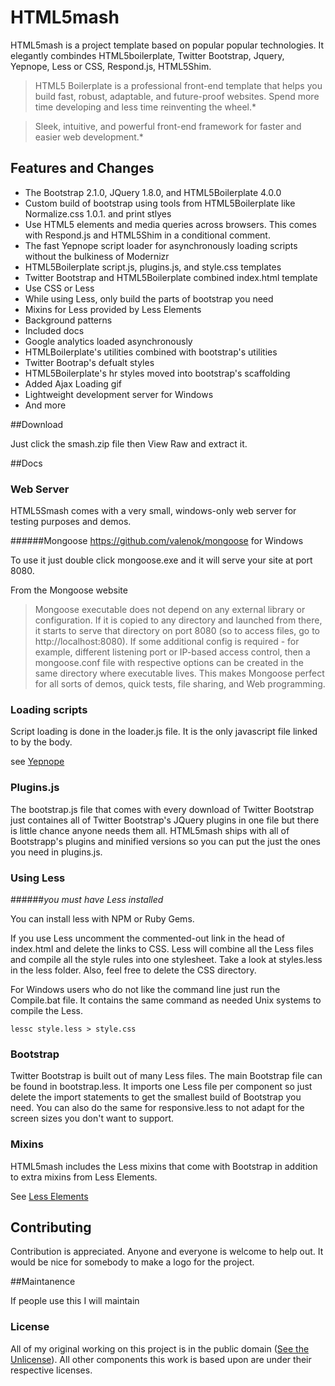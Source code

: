 # HTML5mash

HTML5mash is a project template based on popular popular technologies.  It elegantly combindes HTML5boilerplate, Twitter Bootstrap, Jquery, Yepnope, Less or CSS, Respond.js, HTML5Shim.

>HTML5 Boilerplate is a professional front-end template that helps you build fast, robust, adaptable, and future-proof websites. Spend more time developing and less time reinventing the wheel.*

>Sleek, intuitive, and powerful front-end framework for faster and easier web development.*

## Features and Changes

* The Bootstrap 2.1.0, JQuery 1.8.0, and HTML5Boilerplate 4.0.0
* Custom build of bootstrap using tools from HTML5Boilerplate like Normalize.css 1.0.1. and print stlyes
* Use HTML5 elements and media queries across browsers.  This comes with Respond.js and HTML5Shim in a conditional comment.
* The fast Yepnope script loader for asynchronously loading scripts without the bulkiness of Modernizr
* HTML5Boilerplate script.js, plugins.js, and style.css templates
* Twitter Bootstrap and HTML5Boilerplate combined index.html template
* Use CSS or Less
* While using Less, only build the parts of bootstrap you need
* Mixins for Less provided by Less Elements
* Background patterns
* Included docs
* Google analytics loaded asynchronously
* HTMLBoilerplate's utilities combined with bootstrap's utilities
* Twitter Bootrap's defualt styles
* HTML5Boilerplate's hr styles moved into bootstrap's scaffolding
* Added Ajax Loading gif
* Lightweight development server for Windows
* And more

##Download

Just click the smash.zip file then View Raw and extract it.

##Docs

### Web Server

HTML5Smash comes with a very small, windows-only web server for testing purposes and demos.

######Mongoose https://github.com/valenok/mongoose for Windows

To use it just double click mongoose.exe and it will serve your site at port 8080.

From the Mongoose website
> Mongoose executable does not depend on any external library or configuration. If it is copied to any directory and launched from there, it starts to serve that directory on port 8080 (so to access files, go to http://localhost:8080). If some additional config is required - for example, different listening port or IP-based access control, then a mongoose.conf file with respective options can be created in the same directory where executable lives. This makes Mongoose perfect for all sorts of demos, quick tests, file sharing, and Web programming.


### Loading scripts

Script loading is done in the loader.js file.  It is the only javascript file linked to by the body.

see [Yepnope](http://yepnope.js/)

### Plugins.js

The bootstrap.js file that comes with every download of Twitter Bootstrap just containes all of Twitter Bootstrap's JQuery plugins in one file but there is little chance anyone needs them all.  HTML5mash ships with all of Bootstrapp's plugins and minified versions so you can put the just the ones you need in plugins.js. 

### Using Less
######*you must have Less installed*

You can install less with NPM or Ruby Gems.

If you use Less uncomment the commented-out link in the head of index.html and delete the links to CSS.  Less will combine all the Less files and compile all the style rules into one stylesheet.  Take a look at styles.less in the less folder.  Also, feel free to delete the CSS directory.

For Windows users who do not like the command line just run the Compile.bat file.  It contains the same command as needed Unix systems to compile the Less.

`lessc style.less > style.css`

### Bootstrap

Twitter Bootstrap is built out of many Less files.  The main Bootstrap file can be found in bootstrap.less.  It imports one Less file per component so just delete the import statements to get the smallest build of Bootstrap you need.  You can also do the same for responsive.less to not adapt for the screen sizes you don't want to support.

### Mixins 

HTML5mash includes the Less mixins that come with Bootstrap in addition to extra mixins from  Less Elements.

See [Less Elements](http://lesselements.com/)

## Contributing

Contribution is appreciated.  Anyone and everyone is welcome to help out.  It would be nice for somebody to make a logo for the project.

##Maintanence

If people use this I will maintain

### License

All of my original working on this project is in the public domain ([See the Unlicense](http://unlicense.org/)).  All other components this work is based upon are under their respective licenses.